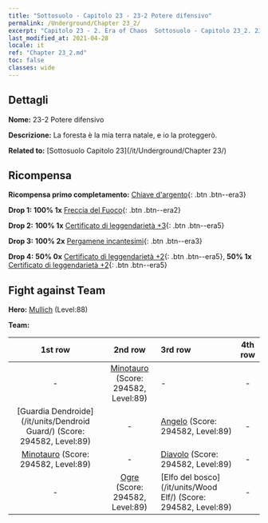 ```yaml
---
title: "Sottosuolo - Capitolo 23 - 23-2 Potere difensivo"
permalink: /Underground/Chapter 23_2/
excerpt: "Capitolo 23 - 2. Era of Chaos  Sottosuolo - Capitolo 23_2. 23-2 Potere difensivo"
last_modified_at: 2021-04-28
locale: it
ref: "Chapter 23_2.md"
toc: false
classes: wide
---
```


## Dettagli

 **Nome:** 23-2 Potere difensivo

 **Descrizione:** La foresta è la mia terra natale, e io la proteggerò.

 **Related to:** [Sottosuolo Capitolo 23](/it/Underground/Chapter 23/)

## Ricompensa

 **Ricompensa primo completamento:** [Chiave d'argento](/ItemsIT/con_693/){: .btn .btn--era3}

 **Drop 1:** **100% 1x** [Freccia del Fuoco](/ItemsIT/her_413/){: .btn .btn--era2}

 **Drop 2:** **100% 1x** [Certificato di leggendarietà +3](/ItemsIT/mat_88/){: .btn .btn--era5}

 **Drop 3:** **100% 2x** [Pergamene incantesimi](/ItemsIT/con_694/){: .btn .btn--era3}

 **Drop 4:** **50% 0x** [Certificato di leggendarietà +2](/ItemsIT/mat_81/){: .btn .btn--era5}, **50% 1x** [Certificato di leggendarietà +2](/ItemsIT/mat_81/){: .btn .btn--era5}


## Fight against Team
 **Hero:** [Mullich](/it/heroes/Mullich/) (Level:88)

 **Team:**


  | 1st row | 2nd row | 3rd row | 4th row |
  |:----:|:----:|:----|:----:|
  | - | [Minotauro](/it/units/Minotaur/) (Score: 294582, Level:89)  | - | - |
  | [Guardia Dendroide](/it/units/Dendroid Guard/) (Score: 294582, Level:89)  | - | [Angelo](/it/units/Angel/) (Score: 294582, Level:89)  | - |
  | [Minotauro](/it/units/Minotaur/) (Score: 294582, Level:89)  | - | [Diavolo](/it/units/Devil/) (Score: 294582, Level:89)  | - |
  | - | [Ogre](/it/units/Ogre/) (Score: 294582, Level:89)  | [Elfo del bosco](/it/units/Wood Elf/) (Score: 294582, Level:89)  | - |


